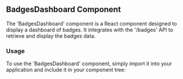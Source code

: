 ## BadgesDashboard Component

The 'BadgesDashboard' component is a React component designed to display a dashboard of badges. It integrates with the '/badges' API to retrieve and display the badges data.

### Usage

To use the 'BadgesDashboard' component, simply import it into your application and include it in your component tree:
